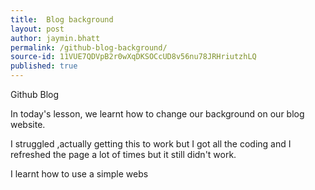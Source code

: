 ```yaml
---
title:  Blog background
layout: post
author: jaymin.bhatt
permalink: /github-blog-background/
source-id: 11VUE7QDVpB2r0wXqDKSOCcUD8v56nu78JRHriutzhLQ
published: true
---
```

Github Blog 

   

In today's lesson, we learnt how to change our background on our blog website. 

I struggled ,actually getting this to work but I got all the coding and I refreshed the page a lot of times but it still didn't work. 

 I learnt how to use a simple webs

